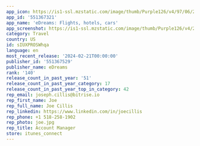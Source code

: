 ```yaml
---
app_icon: https://is1-ssl.mzstatic.com/image/thumb/Purple126/v4/97/06/20/9706207e-8245-5ef8-fd20-3c4d9608e2e1/AppIcon-0-1x_U007emarketing-0-10-0-85-220-0.png/1024x1024bb.png
app_id: '551367321'
app_name: 'eDreams: Flights, hotels, cars'
app_screenshot: https://is1-ssl.mzstatic.com/image/thumb/Purple126/v4/23/ed/f5/23edf5a5-7312-62b5-ee2f-86abe6fa2c6c/3aed15a4-ab6d-4563-88f0-246a07859d2a_1-6.5_inch_-_iPhone_XS_Max-home___6_5.png/1242x2688bb.png
category: Travel
country: US
id: sIUXPROSWhqa
language: en
most_recent_release: '2024-02-21T00:00:00'
publisher_id: '551367529'
publisher_name: eDreams
rank: '140'
release_count_in_past_year: '51'
release_count_in_past_year_category: 17
release_count_in_past_year_top_in_category: 42
rep_email: joseph.cillis@bitrise.io
rep_first_name: Joe
rep_full_name: Joe Cillis
rep_linkedin: https://www.linkedin.com/in/joecillis
rep_phone: +1 518-258-1902
rep_photo: joe.jpg
rep_title: Account Manager
store: itunes_connect
---
```


